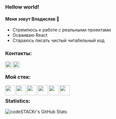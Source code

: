 ### Hellow world!

#### Меня зовут Владислав 👋 
- Стремлюсь к работе с реальными проектами
- Осваиваю React
- Стараюсь писать чистый читабельный код

### Контакты:
[<img align="left" alt="Vladmaker | VK" width="22px" src="https://simpleicons.org/icons/vk.svg" />](https://vk.com/vladmaker)
[<img align="left" alt="Vladmaker | VK" width="22px" src="https://simpleicons.org/icons/facebook.svg" />](https://www.facebook.com/profile.php?id=100000976609772)

<br />

### Мой стек:
<img align="left" height="32" width="32" src="https://simpleicons.org/icons/visualstudiocode.svg" />
<img align="left" height="32" width="32" src="https://simpleicons.org/icons/javascript.svg" color="#6400AA"/>
<img align="left" height="32" width="32" src="https://simpleicons.org/icons/javascript.svg" />
<img align="left" height="32" width="32" src="https://simpleicons.org/icons/javascript.svg" />
<img align="left" height="32" width="32" src="https://simpleicons.org/icons/javascript.svg" />
<img align="left" height="32" width="32" src="https://simpleicons.org/icons/javascript.svg" />
<br />

### Statistics:
<img align="left" alt="codeSTACKr's GitHub Stats" src="https://github-readme-stats.vercel.app/api?username=Vlad-maker&theme=vue&show_icons=true" />




